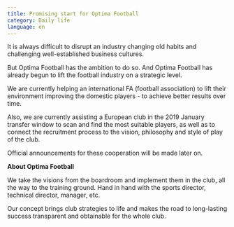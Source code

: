 ```yaml
---
title: Promising start for Optima Football
category: Daily life
language: en
---
```

It is always difficult to disrupt an industry changing old habits and challenging well-established business cultures.

But Optima Football has the ambition to do so. And Optima Football has already begun to lift the football industry on a strategic level.

We are currently helping an international FA (football association) to lift their environment improving the domestic players - to achieve better results over time.

Also, we are currently assisting a European club in the 2019 January transfer window to scan and find the most suitable players, as well as to connect the recruitment process to the vision, philosophy and style of play of the club.

Official announcements for these cooperation will be made later on.



**About Optima Football**

We take the visions from the boardroom and implement them in the club, all the way to the training ground. Hand in hand with the sports director, technical director, manager, etc.

Our concept brings club strategies to life and makes the road to long-lasting success transparent and obtainable for the whole club.
